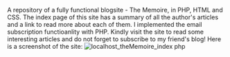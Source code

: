 A repository of a fully functional blogsite - The Memoire, in PHP, HTML and CSS.
The index page of this site has a summary of all the author's articles and a link to read more about each of them.
I implemented the email subscription functioanlity with PHP.
Kindly visit the site to read some interesting articles and do not forget to subscribe to my friend's blog!
Here is a screenshot of the site: 
![localhost_theMemoire_index php](https://user-images.githubusercontent.com/83133493/166451467-c50acd8f-140e-4eb0-affc-c066080d4dfb.png)



